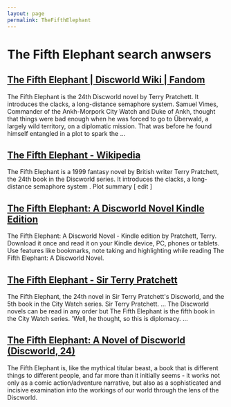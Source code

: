 ```yaml
---
layout: page
permalink: TheFifthElephant
---
```


# The Fifth Elephant search anwsers

## [The Fifth Elephant | Discworld Wiki | Fandom](https://discworld.fandom.com/wiki/The_Fifth_Elephant)

The Fifth Elephant is the 24th Discworld novel by Terry Pratchett. It introduces the clacks, a long-distance semaphore system. Samuel Vimes, Commander of the Ankh-Morpork City Watch and Duke of Ankh, thought that things were bad enough when he was forced to go to Überwald, a largely wild territory, on a diplomatic mission. That was before he found himself entangled in a plot to spark the ...

## [The Fifth Elephant - Wikipedia](https://en.wikipedia.org/wiki/The_Fifth_Elephant)

The Fifth Elephant is a 1999 fantasy novel by British writer Terry Pratchett, the 24th book in the Discworld series. It introduces the clacks, a long-distance semaphore system . Plot summary [ edit ]

## [The Fifth Elephant: A Discworld Novel Kindle Edition](https://www.amazon.com/Fifth-Elephant-Novel-Discworld-ebook/dp/B000W5MI9E)

The Fifth Elephant: A Discworld Novel - Kindle edition by Pratchett, Terry. Download it once and read it on your Kindle device, PC, phones or tablets. Use features like bookmarks, note taking and highlighting while reading The Fifth Elephant: A Discworld Novel.

## [The Fifth Elephant - Sir Terry Pratchett](https://www.terrypratchettbooks.com/books/the-fifth-elephant/)

The Fifth Elephant, the 24th novel in Sir Terry Pratchett's Discworld, and the 5th book in the City Watch series. Sir Terry Pratchett. ... The Discworld novels can be read in any order but The Fifth Elephant is the fifth book in the City Watch series. 'Well, he thought, so this is diplomacy. ...

## [The Fifth Elephant: A Novel of Discworld (Discworld, 24)](https://www.amazon.com/Fifth-Elephant-Novel-Discworld/dp/0062280139)

The Fifth Elephant is, like the mythical titular beast, a book that is different things to different people, and far more than it initially seems - it works not only as a comic action/adventure narrative, but also as a sophisticated and incisive examination into the workings of our world through the lens of the Discworld.
